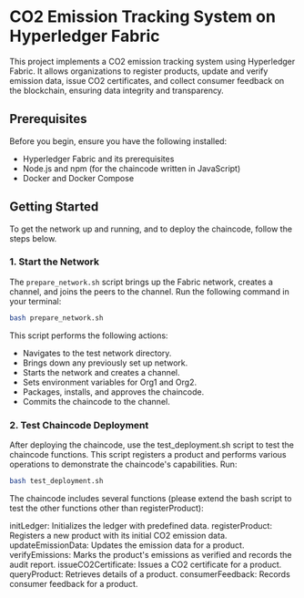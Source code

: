 # CO2 Emission Tracking System on Hyperledger Fabric

This project implements a CO2 emission tracking system using Hyperledger Fabric. It allows organizations to register products, update and verify emission data, issue CO2 certificates, and collect consumer feedback on the blockchain, ensuring data integrity and transparency.

## Prerequisites

Before you begin, ensure you have the following installed:
- Hyperledger Fabric and its prerequisites
- Node.js and npm (for the chaincode written in JavaScript)
- Docker and Docker Compose

## Getting Started

To get the network up and running, and to deploy the chaincode, follow the steps below.

### 1. Start the Network

The `prepare_network.sh` script brings up the Fabric network, creates a channel, and joins the peers to the channel. Run the following command in your terminal:

```bash
bash prepare_network.sh
```


This script performs the following actions:

- Navigates to the test network directory.
- Brings down any previously set up network.
- Starts the network and creates a channel.
- Sets environment variables for Org1 and Org2.
- Packages, installs, and approves the chaincode.
- Commits the chaincode to the channel.


### 2. Test Chaincode Deployment

After deploying the chaincode, use the test_deployment.sh script to test the chaincode functions. This script registers a product and performs various operations to demonstrate the chaincode's capabilities. Run:

```bash
bash test_deployment.sh
```

The chaincode includes several functions (please extend the bash script to test the other functions other than registerProduct):

initLedger: Initializes the ledger with predefined data.
registerProduct: Registers a new product with its initial CO2 emission data.
updateEmissionData: Updates the emission data for a product.
verifyEmissions: Marks the product's emissions as verified and records the audit report.
issueCO2Certificate: Issues a CO2 certificate for a product.
queryProduct: Retrieves details of a product.
consumerFeedback: Records consumer feedback for a product.

